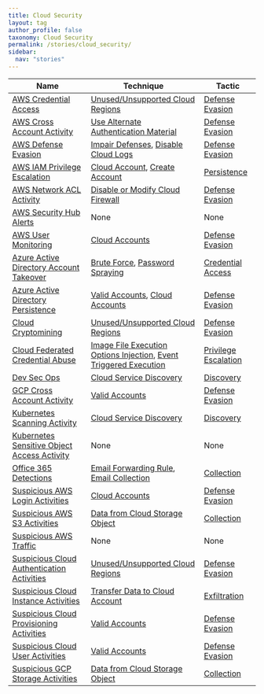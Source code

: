 ```yaml
---
title: Cloud Security
layout: tag
author_profile: false
taxonomy: Cloud Security
permalink: /stories/cloud_security/
sidebar:
  nav: "stories"
---
```


| Name        | Technique   | Tactic       |
| ----------- | ----------- |--------------|
| [AWS Credential Access](/stories/aws_credential_access/) | [Unused/Unsupported Cloud Regions](/tags/#unused/unsupported-cloud-regions) | [Defense Evasion](/tags/#defense-evasion) |
| [AWS Cross Account Activity](/stories/aws_cross_account_activity/) | [Use Alternate Authentication Material](/tags/#use-alternate-authentication-material) | [Defense Evasion](/tags/#defense-evasion) |
| [AWS Defense Evasion](/stories/aws_defense_evasion/) | [Impair Defenses](/tags/#impair-defenses), [Disable Cloud Logs](/tags/#disable-cloud-logs) | [Defense Evasion](/tags/#defense-evasion) |
| [AWS IAM Privilege Escalation](/stories/aws_iam_privilege_escalation/) | [Cloud Account](/tags/#cloud-account), [Create Account](/tags/#create-account) | [Persistence](/tags/#persistence) |
| [AWS Network ACL Activity](/stories/aws_network_acl_activity/) | [Disable or Modify Cloud Firewall](/tags/#disable-or-modify-cloud-firewall) | [Defense Evasion](/tags/#defense-evasion) |
| [AWS Security Hub Alerts]() | None | None |
| [AWS User Monitoring](/stories/aws_user_monitoring/) | [Cloud Accounts](/tags/#cloud-accounts) | [Defense Evasion](/tags/#defense-evasion) |
| [Azure Active Directory Account Takeover](/stories/azure_active_directory_account_takeover/) | [Brute Force](/tags/#brute-force), [Password Spraying](/tags/#password-spraying) | [Credential Access](/tags/#credential-access) |
| [Azure Active Directory Persistence](/stories/azure_active_directory_persistence/) | [Valid Accounts](/tags/#valid-accounts), [Cloud Accounts](/tags/#cloud-accounts) | [Defense Evasion](/tags/#defense-evasion) |
| [Cloud Cryptomining](/stories/cloud_cryptomining/) | [Unused/Unsupported Cloud Regions](/tags/#unused/unsupported-cloud-regions) | [Defense Evasion](/tags/#defense-evasion) |
| [Cloud Federated Credential Abuse](/stories/cloud_federated_credential_abuse/) | [Image File Execution Options Injection](/tags/#image-file-execution-options-injection), [Event Triggered Execution](/tags/#event-triggered-execution) | [Privilege Escalation](/tags/#privilege-escalation) |
| [Dev Sec Ops](/stories/dev_sec_ops/) | [Cloud Service Discovery](/tags/#cloud-service-discovery) | [Discovery](/tags/#discovery) |
| [GCP Cross Account Activity](/stories/gcp_cross_account_activity/) | [Valid Accounts](/tags/#valid-accounts) | [Defense Evasion](/tags/#defense-evasion) |
| [Kubernetes Scanning Activity](/stories/kubernetes_scanning_activity/) | [Cloud Service Discovery](/tags/#cloud-service-discovery) | [Discovery](/tags/#discovery) |
| [Kubernetes Sensitive Object Access Activity]() | None | None |
| [Office 365 Detections](/stories/office_365_detections/) | [Email Forwarding Rule](/tags/#email-forwarding-rule), [Email Collection](/tags/#email-collection) | [Collection](/tags/#collection) |
| [Suspicious AWS Login Activities](/stories/suspicious_aws_login_activities/) | [Cloud Accounts](/tags/#cloud-accounts) | [Defense Evasion](/tags/#defense-evasion) |
| [Suspicious AWS S3 Activities](/stories/suspicious_aws_s3_activities/) | [Data from Cloud Storage Object](/tags/#data-from-cloud-storage-object) | [Collection](/tags/#collection) |
| [Suspicious AWS Traffic]() | None | None |
| [Suspicious Cloud Authentication Activities](/stories/suspicious_cloud_authentication_activities/) | [Unused/Unsupported Cloud Regions](/tags/#unused/unsupported-cloud-regions) | [Defense Evasion](/tags/#defense-evasion) |
| [Suspicious Cloud Instance Activities](/stories/suspicious_cloud_instance_activities/) | [Transfer Data to Cloud Account](/tags/#transfer-data-to-cloud-account) | [Exfiltration](/tags/#exfiltration) |
| [Suspicious Cloud Provisioning Activities](/stories/suspicious_cloud_provisioning_activities/) | [Valid Accounts](/tags/#valid-accounts) | [Defense Evasion](/tags/#defense-evasion) |
| [Suspicious Cloud User Activities](/stories/suspicious_cloud_user_activities/) | [Valid Accounts](/tags/#valid-accounts) | [Defense Evasion](/tags/#defense-evasion) |
| [Suspicious GCP Storage Activities](/stories/suspicious_gcp_storage_activities/) | [Data from Cloud Storage Object](/tags/#data-from-cloud-storage-object) | [Collection](/tags/#collection) |